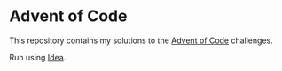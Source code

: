 # Advent of Code

This repository contains my solutions to the [Advent of Code](https://adventofcode.com/) challenges.

Run using [Idea](https://www.jetbrains.com/idea/).
